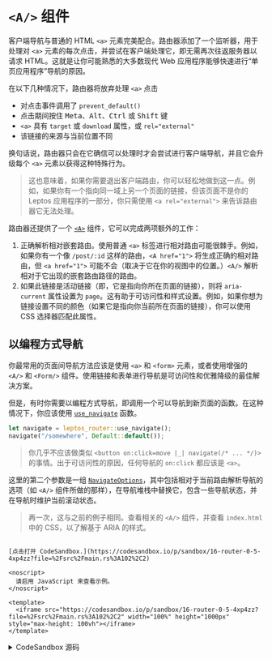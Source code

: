 # `<A/>` 组件

客户端导航与普通的 HTML `<a>` 元素完美配合。路由器添加了一个监听器，用于处理对 `<a>` 元素的每次点击，并尝试在客户端处理它，即无需再次往返服务器以请求 HTML。这就是让你可能熟悉的大多数现代 Web 应用程序能够快速进行“单页应用程序”导航的原因。

在以下几种情况下，路由器将放弃处理 `<a>` 点击

- 对点击事件调用了 `prevent_default()`
- 点击期间按住 <kbd>Meta</kbd>、<kbd>Alt</kbd>、<kbd>Ctrl</kbd> 或 <kbd>Shift</kbd> 键
- `<a>` 具有 `target` 或 `download` 属性，或 `rel="external"`
- 该链接的来源与当前位置不同

换句话说，路由器只会在它确信可以处理时才会尝试进行客户端导航，并且它会升级每个 `<a>` 元素以获得这种特殊行为。

> 这也意味着，如果你需要退出客户端路由，你可以轻松地做到这一点。例如，如果你有一个指向同一域上另一个页面的链接，但该页面不是你的 Leptos 应用程序的一部分，你只需使用 `<a rel="external">` 来告诉路由器它无法处理。

路由器还提供了一个 [`<A>`](https://docs.rs/leptos_router/latest/leptos_router/fn.A.html) 组件，它可以完成两项额外的工作：

1. 正确解析相对嵌套路由。使用普通 `<a>` 标签进行相对路由可能很棘手。例如，如果你有一个像 `/post/:id` 这样的路由，`<A href="1">` 将生成正确的相对路由，但 `<a href="1">` 可能不会（取决于它在你的视图中的位置。）`<A/>` 解析相对于它出现的嵌套路由路径的路由。
2. 如果此链接是活动链接（即，它是指向你所在页面的链接），则将 `aria-current` 属性设置为 `page`。这有助于可访问性和样式设置。例如，如果你想为链接设置不同的颜色（如果它是指向你当前所在页面的链接），你可以使用 CSS 选择器匹配此属性。

## 以编程方式导航

你最常用的页面间导航方法应该是使用 `<a>` 和 `<form>` 元素，或者使用增强的 `<A/>` 和 `<Form/>` 组件。使用链接和表单进行导航是可访问性和优雅降级的最佳解决方案。

但是，有时你需要以编程方式导航，即调用一个可以导航到新页面的函数。在这种情况下，你应该使用 [`use_navigate`](https://docs.rs/leptos_router/latest/leptos_router/fn.use_navigate.html) 函数。

```rust
let navigate = leptos_router::use_navigate();
navigate("/somewhere", Default::default());
```

> 你几乎不应该做类似 `<button on:click=move |_| navigate(/* ... */)>` 的事情。出于可访问性的原因，任何导航的 `on:click` 都应该是 `<a>`。

这里的第二个参数是一组 [`NavigateOptions`](https://docs.rs/leptos_router/latest/leptos_router/struct.NavigateOptions.html)，其中包括相对于当前路由解析导航的选项（如 `<A/>` 组件所做的那样），在导航堆栈中替换它，包含一些导航状态，并在导航时维护当前滚动状态。

> 再一次，这与之前的例子相同。查看相关的 `<A/>` 组件，并查看 `index.html` 中的 CSS，以了解基于 ARIA 的样式。

```admonish sandbox title="实时示例" collapsible=true

[点击打开 CodeSandbox.](https://codesandbox.io/p/sandbox/16-router-0-5-4xp4zz?file=%2Fsrc%2Fmain.rs%3A102%2C2)

<noscript>
  请启用 JavaScript 来查看示例。
</noscript>

<template>
  <iframe src="https://codesandbox.io/p/sandbox/16-router-0-5-4xp4zz?file=%2Fsrc%2Fmain.rs%3A102%2C2" width="100%" height="1000px" style="max-height: 100vh"></iframe>
</template>
```

<details>
<summary>CodeSandbox 源码</summary>

```rust
use leptos::*;
use leptos_router::*;

#[component]
fn App() -> impl IntoView {
    view! {
        <Router>
            <h1>"Contact App"</h1>
            // 这个 <nav> 将显示在每个路由上，
            // 因为它在 <Routes/> 之外
            // 注意：我们可以只使用普通的 <a> 标签
            // 路由器将使用客户端导航
            <nav>
                <h2>"Navigation"</h2>
                <a href="/">"Home"</a>
                <a href="/contacts">"Contacts"</a>
            </nav>
            <main>
                <Routes>
                    // / 只有一个未嵌套的 "Home"
                    <Route path="/" view=|| view! {
                        <h3>"Home"</h3>
                    }/>
                    // /contacts 有嵌套路由
                    <Route
                        path="/contacts"
                        view=ContactList
                      >
                        // 如果没有指定 id，则回退
                        <Route path=":id" view=ContactInfo>
                            <Route path="" view=|| view! {
                                <div class="tab">
                                    "(Contact Info)"
                                </div>
                            }/>
                            <Route path="conversations" view=|| view! {
                                <div class="tab">
                                    "(Conversations)"
                                </div>
                            }/>
                        </Route>
                        // 如果没有指定 id，则回退
                        <Route path="" view=|| view! {
                            <div class="select-user">
                                "Select a user to view contact info."
                            </div>
                        }/>
                    </Route>
                </Routes>
            </main>
        </Router>
    }
}

#[component]
fn ContactList() -> impl IntoView {
    view! {
        <div class="contact-list">
            // 这是我们的联系人列表组件本身
            <div class="contact-list-contacts">
                <h3>"Contacts"</h3>
                <A href="alice">"Alice"</A>
                <A href="bob">"Bob"</A>
                <A href="steve">"Steve"</A>
            </div>

            // <Outlet/> 将显示嵌套的子路由
            // 我们可以将此出口放置在布局中的任何位置
            <Outlet/>
        </div>
    }
}

#[component]
fn ContactInfo() -> impl IntoView {
    // 我们可以使用 `use_params_map` 以响应式方式访问 :id 参数
    let params = use_params_map();
    let id = move || params.with(|params| params.get("id").cloned().unwrap_or_default());

    // 假设我们在这里从 API 加载数据
    let name = move || match id().as_str() {
        "alice" => "Alice",
        "bob" => "Bob",
        "steve" => "Steve",
        _ => "User not found.",
    };

    view! {
        <div class="contact-info">
            <h4>{name}</h4>
            <div class="tabs">
                <A href="" exact=true>"Contact Info"</A>
                <A href="conversations">"Conversations"</A>
            </div>

            // 这里的 <Outlet/> 是嵌套在
            // /contacts/:id 路由下的选项卡
            <Outlet/>
        </div>
    }
}

fn main() {
    leptos::mount_to_body(App)
}
```

</details>
</preview>
